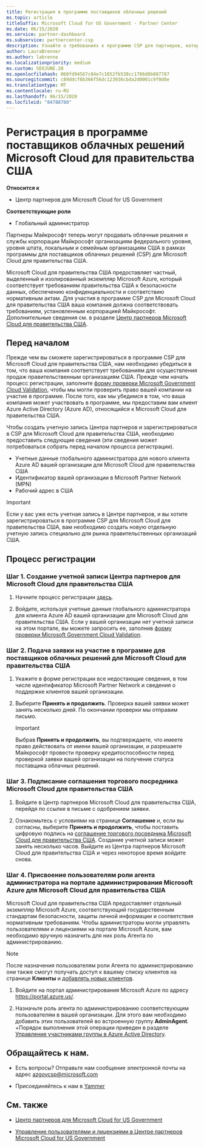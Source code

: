 ```yaml
---
title: Регистрация в программе поставщиков облачных решений
ms.topic: article
titleSuffix: Microsoft Cloud for US Government - Partner Center
ms.date: 06/15/2020
ms.service: partner-dashboard
ms.subservice: partnercenter-csp
description: Узнайте о требованиях к программе CSP для партнеров, которые хотят зарегистрироваться в программе поставщика облачных решений для Microsoft Cloud для государственных организаций США.
author: LauraBrenner
ms.author: labrenne
ms.localizationpriority: medium
ms.custom: SEOJUNE.20
ms.openlocfilehash: 060fd94567c84e7c1652fb538cc1786d8b807787
ms.sourcegitcommit: c89ddcf8b366f56dc123936cbda2d0001c9f0d8e
ms.translationtype: MT
ms.contentlocale: ru-RU
ms.lasthandoff: 06/15/2020
ms.locfileid: "84788788"
---
```

# <a name="enroll-in-the-cloud-solution-provider-program-for-microsoft-cloud-for-us-government"></a>Регистрация в программе поставщиков облачных решений Microsoft Cloud для правительства США

**Относится к**

- Центр партнеров для Microsoft Cloud for US Government

**Соответствующие роли**

- Глобальный администратор

Партнеры Майкрософт теперь могут продавать облачные решения и службы корпорации Майкрософт организациям федерального уровня, уровня штата, локальным и семейным организациям США в рамках программы для поставщиков облачных решений (CSP) для Microsoft Cloud для правительства США. 

Microsoft Cloud для правительства США предоставляет частный, выделенный и изолированный экземпляр Microsoft Azure, который соответствует требованиям правительства США к безопасности данных, обеспечению конфиденциальности и соответствию нормативным актам. Для участия в программе CSP для Microsoft Cloud для правительства США ваша компания должна соответствовать требованиям, установленным корпорацией Майкрософт. Дополнительные сведения см. в разделе [Центр партнеров Microsoft Cloud для правительства США](partner-center-for-microsoft-us-govt-cloud.md).

## <a name="before-you-begin"></a>Перед началом

Прежде чем вы сможете зарегистрироваться в программе CSP для Microsoft Cloud для правительства США, нам необходимо убедиться в том, что ваша компания соответствует требованиям для осуществления продаж правительственным организациям США. Прежде чем начать процесс регистрации, заполните [форму проверки Microsoft Government Cloud Validation](https://azuregov.microsoft.com/csp), чтобы мы могли проверить право вашей компании на участие в программе. После того, как мы убедимся в том, что ваша компания может участвовать в программе, мы предоставим вам клиент Azure Active Directory (Azure AD), относящийся к Microsoft Cloud для правительства США.  

Чтобы создать учетную запись Центра партнеров и зарегистрироваться в CSP для Microsoft Cloud для правительства США, необходимо предоставить следующие сведения (эти сведения может потребоваться собрать перед началом процесса регистрации).

-  Учетные данные глобального администратора для нового клиента Azure AD вашей организации для Microsoft Cloud для правительства США
-  Идентификатор вашей организации в Microsoft Partner Network (MPN) 
-  Рабочий адрес в США

> [!IMPORTANT]  
> Если у вас уже есть учетная запись в Центре партнеров, и вы хотите зарегистрироваться в программе CSP для Microsoft Cloud для правительства США, вам необходимо создать новую отдельную учетную запись специально для рынка правительственных организаций США.

## <a name="how-to-enroll"></a>Процесс регистрации 

### <a name="step-1---create-a-partner-center-account-for-microsoft-cloud-for-us-government"></a>Шаг 1. Создание учетной записи Центра партнеров для Microsoft Cloud для правительства США

1.  Начните процесс регистрации [здесь](https://partnercenter.microsoft.com/register/resellerusgjoinnow). 

2.  Войдите, используя учетные данные глобального администратора для клиента Azure AD вашей организации для Microsoft Cloud для правительства США. Если у вашей организации нет учетной записи на этом портале, вы можете запросить ее, заполнив [форму проверки Microsoft Government Cloud Validation](https://azuregov.microsoft.com/csp).


### <a name="step-2---apply-to-participate-in-the-cloud-solution-provider-program-for-microsoft-cloud-for-us-government"></a>Шаг 2. Подача заявки на участие в программе для поставщиков облачных решений для Microsoft Cloud для правительства США

1.  Укажите в форме регистрации все недостающие сведения, в том числе идентификатор Microsoft Partner Network и сведения о поддержке клиентов вашей организации. 

2.  Выберите **Принять и продолжить**. Проверка вашей заявки может занять несколько дней. По окончании проверки мы отправим письмо.

    > [!IMPORTANT]  
    > Выбрав **Принять и продолжить**, вы подтверждаете, что имеете право действовать от имени вашей организации, и разрешаете Майкрософт провести проверку кредитоспособности перед проверкой заявки вашей организации на получение статуса поставщика облачных решений.


### <a name="step-3---sign-the-reseller-agreement-for-microsoft-cloud-for-us-government"></a>Шаг 3. Подписание соглашения торгового посредника Microsoft Cloud для правительства США

1. Войдите в Центр партнеров Microsoft Cloud для правительства США, перейдя по ссылке в письме с одобрением заявки. 

2. Ознакомьтесь с условиями на странице **Соглашение** и, если вы согласны, выберите **Принять и продолжить**, чтобы поставить цифровую подпись на [соглашение торгового посредника Microsoft Cloud для правительства США](https://go.microsoft.com/fwlink/p/?linkid=843364). Создание учетной записи может занять несколько часов. Выйдите из Центра партнеров Microsoft Cloud для правительства США и через некоторое время войдите снова.


### <a name="step-4---assign-users-to-the-admin-agent-role-in-the-microsoft-azure-admin-portal-for-microsoft-cloud-for-us-government"></a>Шаг 4. Присвоение пользователям роли агента администратора на портале администрирования Microsoft Azure для Microsoft Cloud для правительства США

Microsoft Cloud для правительства США предоставляет отдельный экземпляр Microsoft Azure, соответствующий государственным стандартам безопасности, защиты личной информации и соответствия нормативным требованиям. Чтобы администраторы могли управлять пользователями и лицензиями на портале Microsoft Azure, вам необходимо вручную назначить для них роль Агента по администрированию.

> [!NOTE]  
> После назначения пользователям роли Агента по администрированию они также смогут получать доступ к вашему списку клиентов на странице **Клиенты** и [добавлять новых клиентов](add-a-new-customer.md).   

1.  Войдите на портал администрирования Microsoft Azure по адресу https://portal.azure.us/.

2.  Назначьте роль агента по администрированию соответствующим пользователям в вашей организации. Для этого вам необходимо добавить этих пользователей во встроенную группу **AdminAgent**. +Порядок выполнения этой операции приведен в разделе [Управление участниками группы в Azure Active Directory](https://docs.microsoft.com/azure/active-directory/active-directory-groups-members-azure-portal).
 
## <a name="connect-with-us"></a>Обращайтесь к нам.

- Есть вопросы? Отправьте нам сообщение электронной почты на адрес azgovcsp@microsoft.com

- Присоединяйтесь к нам в [Yammer](https://www.yammer.com/cloudpartnercommunity/#/threads/inGroup?type=in_group&feedId=11509777&view=all) 

## <a name="related-topics"></a>См. также

-  [Центр партнеров для Microsoft Cloud for US Government](partner-center-for-microsoft-us-govt-cloud.md)

-  [Управление пользователями и лицензиями в Центре партнеров Microsoft Cloud for US Government](user-management-in-partner-center-for-microsoft-us-govt-cloud.md)


